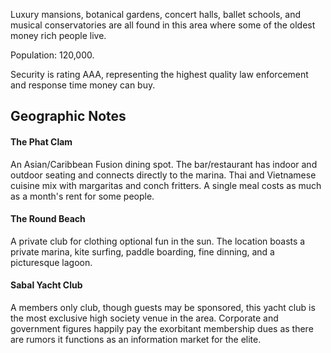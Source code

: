 Luxury mansions, botanical gardens, concert halls, ballet schools, and musical conservatories are all found in this area where some of the oldest money rich people live.   
  
Population: 120,000.  
  
Security is rating AAA, representing the highest quality law enforcement and response time money can buy.

## Geographic Notes

#### The Phat Clam

An Asian/Caribbean Fusion dining spot. The bar/restaurant has indoor and outdoor seating and connects directly to the marina. Thai and Vietnamese cuisine mix with margaritas and conch fritters. A single meal costs as much as a month's rent for some people.

#### The Round Beach

A private club for clothing optional fun in the sun. The location boasts a private marina, kite surfing, paddle boarding, fine dinning, and a picturesque lagoon.

#### Sabal Yacht Club

A members only club, though guests may be sponsored, this yacht club is the most exclusive high society venue in the area. Corporate and government figures happily pay the exorbitant membership dues as there are rumors it functions as an information market for the elite.
